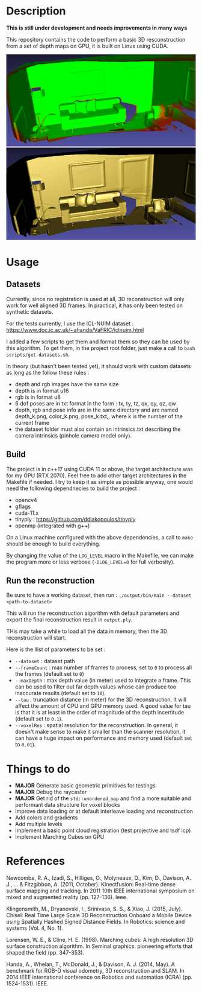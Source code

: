 # Description

**This is still under development and needs improvements in many ways**

This repository contains the code to perform a basic 3D resconstruction from a set of depth maps on
GPU, it is built on Linux using CUDA.

![Output with weights](assets/result0.png)
![Output with shading](assets/result1.png)

# Usage
## Datasets

Currently, since no registration is used at all, 3D reconstruction will only work for well aligned
3D frames. In practical, it has only been tested on synthetic datasets.

For the tests currently, I use the ICL-NUIM dataset : 
https://www.doc.ic.ac.uk/~ahanda/VaFRIC/iclnuim.html

I added a few scripts to get them and format them so they can be used by this algorithm. To get 
them, in the project root folder, just make a call to `bash scripts/get-datasets.sh`.

In theory (but hasn't been tested yet), it should work with custom datasets as long as the follow
these rules :
 - depth and rgb images have the same size
 - depth is in format u16
 - rgb is in format u8
 - 6 dof poses are in txt format in the form : tx, ty, tz, qx, qy, qz, qw
 - depth, rgb and pose info are in the same directory and are named depth_k.png, color_k.png, 
pose_k.txt,, where k is the number of the current frame
 - the dataset folder must also contain an intrinsics.txt describing the camera intrinsics 
 (pinhole camera model only).

## Build

The project is in c++17 using CUDA 11 or above, the target architecture was for my GPU (RTX 2070).
Feel free to add other target architectures in the Makefile if needed.
I try to keep it as simple as possible anyway, one would need the following dependnecies to build
the project :
- opencv4
- gflags
- cuda-11.x
- tinyply : https://github.com/ddiakopoulos/tinyply
- openmp (integrated with g++)

On a Linux machine configured with the above dependencies, a call to `make` should be enough to 
build everything.

By changing the value of the `LOG_LEVEL` macro in the Makefile, we can make the program more or less
verbose (`-DLOG_LEVEL=0` for full verbosity).

## Run the reconstruction

Be sure to have a working dataset, then run :
`./output/bin/main --dataset <path-to-dataset>`

This will run the reconstruction algorithm with default parameters and export the final 
reconstruction result in `output.ply`.

THis may take a while to load all the data in memory, then the 3D reconstruction will start.

Here is the llist of parameters to be set :
- `--dataset` : dataset path
- `--frameCount` : max number of frames to process, set to `0` to process all the frames
    (default set to `0`)
- `--maxDepth` : max depth value (in meter) used to integrate a frame. This can be used to 
    filter out far depth values whose can produce too inaccurate results (default set to `10`).
- `--tau` : truncation distance (in meter) for the 3D reconstruction. It will affect the 
    amount of CPU and GPU memory used. A good value for tau is that it is at least in the order of
    magnitude of the depth incertitude (default set to `0.1`).
- `--voxelRes` : spatial resolution for the reconstruction. In general, it doesn't make sense to 
    make it smaller than the scanner resolution, it can have a huge impact on performance and memory 
    used (default set to `0.01`).

# Things to do

- **MAJOR** Generate basic geometric primitives for testings
- **MAJOR** Debug the raycaster
- **MAJOR** Get rid of the `std::unordered_map` and find a more suitable and performant data 
structure for voxel blocks
- Improve data loading or at default interleave loading and reconstruction
- Add colors and gradients
- Add multiple levels
- Implement a basic point cloud registration (test projective and tsdf icp)
- Implement Marching Cubes on GPU

# References

Newcombe, R. A., Izadi, S., Hilliges, O., Molyneaux, D., Kim, D., Davison, A. J., ... & Fitzgibbon, A. (2011, October). Kinectfusion: Real-time dense surface mapping and tracking. In 2011 10th IEEE international symposium on mixed and augmented reality (pp. 127-136). Ieee.

Klingensmith, M., Dryanovski, I., Srinivasa, S. S., & Xiao, J. (2015, July). Chisel: Real Time Large Scale 3D Reconstruction Onboard a Mobile Device using Spatially Hashed Signed Distance Fields. In Robotics: science and systems (Vol. 4, No. 1).

Lorensen, W. E., & Cline, H. E. (1998). Marching cubes: A high resolution 3D surface construction algorithm. In Seminal graphics: pioneering efforts that shaped the field (pp. 347-353).

Handa, A., Whelan, T., McDonald, J., & Davison, A. J. (2014, May). A benchmark for RGB-D visual odometry, 3D reconstruction and SLAM. In 2014 IEEE international conference on Robotics and automation (ICRA) (pp. 1524-1531). IEEE.